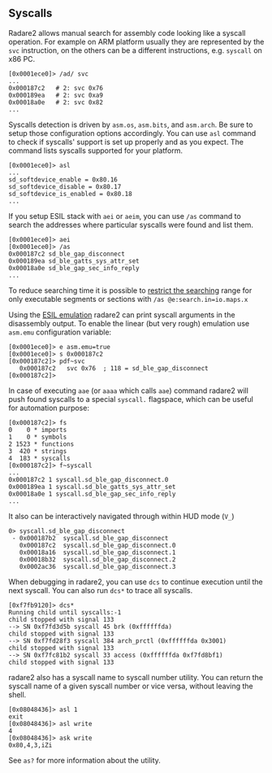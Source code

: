 ## Syscalls

Radare2 allows manual search for assembly code looking like a syscall operation.
For example on ARM platform usually they are represented by the `svc` instruction,
on the others can be a different instructions, e.g. `syscall` on x86 PC.

```
[0x0001ece0]> /ad/ svc
...
0x000187c2   # 2: svc 0x76
0x000189ea   # 2: svc 0xa9
0x00018a0e   # 2: svc 0x82
...
```

Syscalls detection is driven by `asm.os`, `asm.bits`, and `asm.arch`. Be sure
to setup those configuration options accordingly. You can use `asl` command
to check if syscalls' support is set up properly and as you expect.
The command lists syscalls supported for your platform.

```
[0x0001ece0]> asl
...
sd_softdevice_enable = 0x80.16
sd_softdevice_disable = 0x80.17
sd_softdevice_is_enabled = 0x80.18
...
```

If you setup ESIL stack with `aei` or `aeim`, you can use `/as` command to search
the addresses where particular syscalls were found and list them.

```
[0x0001ece0]> aei
[0x0001ece0]> /as
0x000187c2 sd_ble_gap_disconnect
0x000189ea sd_ble_gatts_sys_attr_set
0x00018a0e sd_ble_gap_sec_info_reply
...
```

To reduce searching time it is possible to [restrict the searching](../search/configurating_the_search.md) range for only executable segments or sections with `/as @e:search.in=io.maps.x`

Using the [ESIL emulation](../emulation/intro.md) radare2 can print syscall arguments in the disassembly output. To enable the linear (but very rough) emulation use `asm.emu` configuration variable:

```
[0x0001ece0]> e asm.emu=true
[0x0001ece0]> s 0x000187c2
[0x000187c2]> pdf~svc
   0x000187c2   svc 0x76  ; 118 = sd_ble_gap_disconnect
[0x000187c2]>
```

In case of executing `aae` (or `aaaa` which calls `aae`) command radare2 will push found syscalls to a special `syscall.` flagspace, which can be useful for automation purpose:

```
[0x000187c2]> fs
0    0 * imports
1    0 * symbols
2 1523 * functions
3  420 * strings
4  183 * syscalls
[0x000187c2]> f~syscall
...
0x000187c2 1 syscall.sd_ble_gap_disconnect.0
0x000189ea 1 syscall.sd_ble_gatts_sys_attr_set
0x00018a0e 1 syscall.sd_ble_gap_sec_info_reply
...
```

It also can be interactively navigated through within HUD mode (`V_`)

```
0> syscall.sd_ble_gap_disconnect
 - 0x000187b2  syscall.sd_ble_gap_disconnect
   0x000187c2  syscall.sd_ble_gap_disconnect.0
   0x00018a16  syscall.sd_ble_gap_disconnect.1
   0x00018b32  syscall.sd_ble_gap_disconnect.2
   0x0002ac36  syscall.sd_ble_gap_disconnect.3
```

When debugging in radare2, you can use `dcs` to continue execution until the next syscall. You can also run `dcs*` to trace all syscalls.

```
[0xf7fb9120]> dcs*
Running child until syscalls:-1 
child stopped with signal 133
--> SN 0xf7fd3d5b syscall 45 brk (0xffffffda)
child stopped with signal 133
--> SN 0xf7fd28f3 syscall 384 arch_prctl (0xffffffda 0x3001)
child stopped with signal 133
--> SN 0xf7fc81b2 syscall 33 access (0xffffffda 0xf7fd8bf1)
child stopped with signal 133
```

radare2 also has a syscall name to syscall number utility. You can return the syscall name of a given syscall number or vice versa, without leaving the shell.

```
[0x08048436]> asl 1
exit
[0x08048436]> asl write
4
[0x08048436]> ask write
0x80,4,3,iZi
```

See `as?` for more information about the utility.
